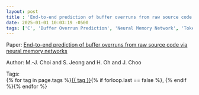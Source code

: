 ```yaml
---
layout: post
title : 'End-to-end prediction of buffer overruns from raw source code via neural memory networks'
date: 2025-01-01 10:03:19 -0500
tags: ['C', 'Buffer Overrun Prediction', 'Neural Memory Network', 'Tokenizer']
---
```

Paper: [End-to-end prediction of buffer overruns from raw source code via neural memory networks](https://arxiv.org/abs/1703.02458)

Author: M.-J. Choi and S. Jeong and H. Oh and J. Choo




 Tags:  
        <span>{% for tag in page.tags %}<a href="/tags/#{{ tag | slugify }}">{{ tag }}</a>{% if forloop.last == false %}, {% endif %}{% endfor %}</span>
